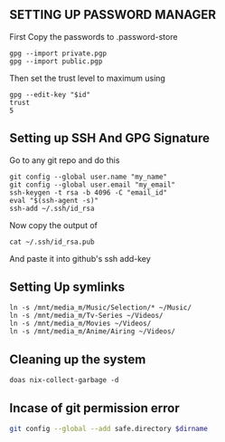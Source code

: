 ## SETTING UP PASSWORD MANAGER 

First Copy the passwords to .password-store
```
gpg --import private.pgp
gpg --import public.pgp 
```
Then set the trust level to maximum using 
```
gpg --edit-key "$id"
trust 
5 
```

## Setting up SSH And GPG Signature

Go to any git repo and do this
```
git config --global user.name "my_name"
git config --global user.email "my_email"
ssh-keygen -t rsa -b 4096 -C "email_id"
eval "$(ssh-agent -s)"
ssh-add ~/.ssh/id_rsa
```

Now copy the output of 
```
cat ~/.ssh/id_rsa.pub
```
And paste it into github's ssh add-key

## Setting Up symlinks
```
ln -s /mnt/media_m/Music/Selection/* ~/Music/
ln -s /mnt/media_m/Tv-Series ~/Videos/ 
ln -s /mnt/media_m/Movies ~/Videos/
ln -s /mnt/media_m/Anime/Airing ~/Videos/  
```

## Cleaning up the system 
```
doas nix-collect-garbage -d 
```
## Incase of git permission error 
```bash
git config --global --add safe.directory $dirname
```
